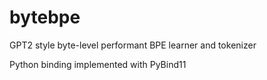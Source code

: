# bytebpe
GPT2 style byte-level performant BPE learner and tokenizer

Python binding implemented with PyBind11
